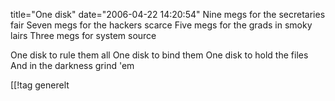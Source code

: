 title="One disk"
date="2006-04-22 14:20:54"
Nine megs for the secretaries fair
Seven megs for the hackers scarce
Five megs for the grads in smoky lairs
Three megs for system source

One disk to rule them all
One disk to bind them
One disk to hold the files
And in the darkness grind 'em

[[!tag  generelt
